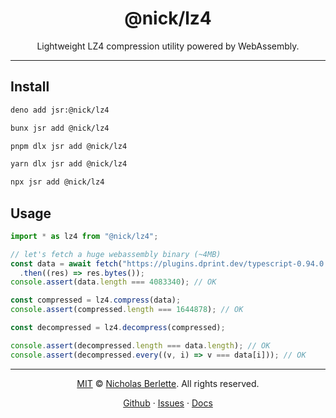 <div align="center">

# @nick/lz4

Lightweight LZ4 compression utility powered by WebAssembly.

</div>

---

## Install

```sh
deno add jsr:@nick/lz4
```

```sh
bunx jsr add @nick/lz4
```

```sh
pnpm dlx jsr add @nick/lz4
```

```sh
yarn dlx jsr add @nick/lz4
```

```sh
npx jsr add @nick/lz4
```

## Usage

```ts
import * as lz4 from "@nick/lz4";

// let's fetch a huge webassembly binary (~4MB)
const data = await fetch("https://plugins.dprint.dev/typescript-0.94.0.wasm")
  .then((res) => res.bytes());
console.assert(data.length === 4083340); // OK

const compressed = lz4.compress(data);
console.assert(compressed.length === 1644878); // OK

const decompressed = lz4.decompress(compressed);

console.assert(decompressed.length === data.length); // OK
console.assert(decompressed.every((v, i) => v === data[i])); // OK
```

---

<div align="center">

[MIT] © [Nicholas Berlette]. All rights reserved.

[Github] · [Issues] · [Docs]

</div>

[MIT]: https://nick.mit-license.org
[Nicholas Berlette]: https://github.com/nberlette
[Github]: https://github.com/nberlette/lz4-wasm
[Issues]: https://github.com/nberlette/lz4-wasm/issues
[Docs]: https://jsr.io/@nick/lz4/doc
